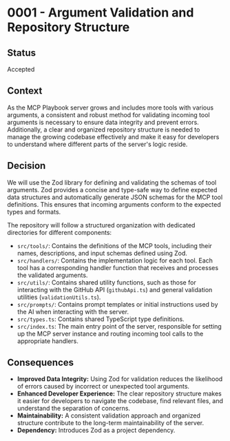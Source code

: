# 0001 - Argument Validation and Repository Structure

## Status

Accepted

## Context

As the MCP Playbook server grows and includes more tools with various arguments, a consistent and robust method for validating incoming tool arguments is necessary to ensure data integrity and prevent errors. Additionally, a clear and organized repository structure is needed to manage the growing codebase effectively and make it easy for developers to understand where different parts of the server's logic reside.

## Decision

We will use the Zod library for defining and validating the schemas of tool arguments. Zod provides a concise and type-safe way to define expected data structures and automatically generate JSON schemas for the MCP tool definitions. This ensures that incoming arguments conform to the expected types and formats.

The repository will follow a structured organization with dedicated directories for different components:

- `src/tools/`: Contains the definitions of the MCP tools, including their names, descriptions, and input schemas defined using Zod.
- `src/handlers/`: Contains the implementation logic for each tool. Each tool has a corresponding handler function that receives and processes the validated arguments.
- `src/utils/`: Contains shared utility functions, such as those for interacting with the GitHub API (`githubApi.ts`) and general validation utilities (`validationUtils.ts`).
- `src/prompts/`: Contains prompt templates or initial instructions used by the AI when interacting with the server.
- `src/types.ts`: Contains shared TypeScript type definitions.
- `src/index.ts`: The main entry point of the server, responsible for setting up the MCP server instance and routing incoming tool calls to the appropriate handlers.

## Consequences

- **Improved Data Integrity:** Using Zod for validation reduces the likelihood of errors caused by incorrect or unexpected tool arguments.
- **Enhanced Developer Experience:** The clear repository structure makes it easier for developers to navigate the codebase, find relevant files, and understand the separation of concerns.
- **Maintainability:** A consistent validation approach and organized structure contribute to the long-term maintainability of the server.
- **Dependency:** Introduces Zod as a project dependency.
